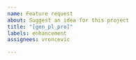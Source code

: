 ```yaml
---
name: Feature request
about: Suggest an idea for this project
title: "[gen_pl_pro]"
labels: enhancement
assignees: vroncevic

---
```



